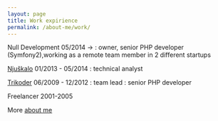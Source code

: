 ```yaml
---
layout: page
title: Work expirience
permalink: /about-me/work/
---
```



Null Development 05/2014 -> 
: owner, senior PHP developer (Symfony2),working as a remote team member in 2 different startups

[Njuškalo](http://www.njuskalo.hr/) 01/2013 - 05/2014
: technical analyst

[Trikoder](http://www.trikoder.hr/) 06/2009 - 12/2012
: team lead
: senior PHP developer

Freelancer 2001-2005




More [about me](/about-me/)
